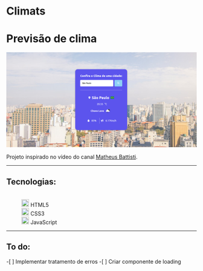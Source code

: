 # Climats
 
 <H1>Previsão de clima</H1>
 
 <img src='./src/imagem_2023-02-04_024347715.png'>
 
<p>
 Projeto inspirado no vídeo do canal <a target="_blank" href="https://www.youtube.com/@MatheusBattisti">Matheus Battisti</a>.
</p>

<hr>

<dl>
 <dt><h2>Tecnologias:</h2></dt><br>
  <dd><img width=20px height=20px src='https://cdn.icon-icons.com/icons2/2107/PNG/512/file_type_html_icon_130541.png'> HTML5</dd>
  <dd><img width=20px height=20px src='https://icones.pro/wp-content/uploads/2022/08/css3.png'> CSS3</dd>
  <dd><img width=20px height=20px src='https://pcodinomebzero.neocities.org/Imagens/javascript1.png'> JavaScript</dd>
</dl>

<hr>

<h2>To do:</h2>
-[ ] Implementar tratamento de erros
-[ ] Criar componente de loading
